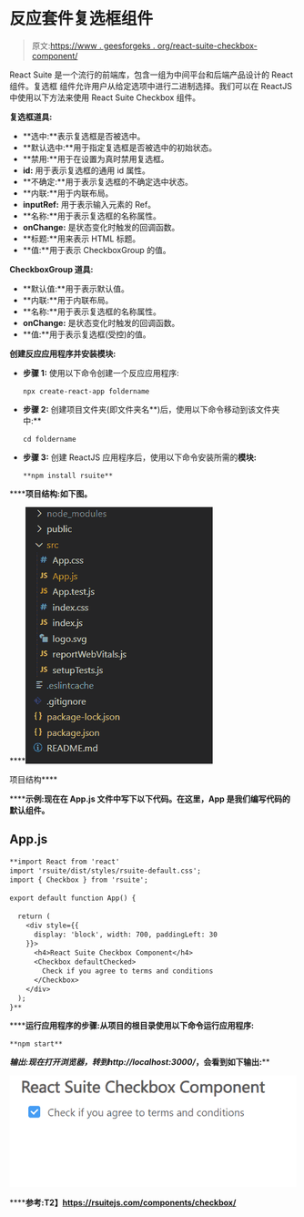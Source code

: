 # 反应套件复选框组件

> 原文:[https://www . geesforgeks . org/react-suite-checkbox-component/](https://www.geeksforgeeks.org/react-suite-checkbox-component/)

React Suite 是一个流行的前端库，包含一组为中间平台和后端产品设计的 React 组件。复选框  组件允许用户从给定选项中进行二进制选择。我们可以在 ReactJS 中使用以下方法来使用 React Suite Checkbox 组件。

**复选框道具:**

*   **选中:**表示复选框是否被选中。
*   **默认选中:**用于指定复选框是否被选中的初始状态。
*   **禁用:**用于在设置为真时禁用复选框。
*   **id:** 用于表示复选框的通用 id 属性。
*   **不确定:**用于表示复选框的不确定选中状态。
*   **内联:**用于内联布局。
*   **inputRef:** 用于表示输入元素的 Ref。
*   **名称:**用于表示复选框的名称属性。
*   **onChange:** 是状态变化时触发的回调函数。
*   **标题:**用来表示 HTML 标题。
*   **值:**用于表示 CheckboxGroup 的值。

**CheckboxGroup 道具:**

*   **默认值:**用于表示默认值。
*   **内联:**用于内联布局。
*   **名称:**用于表示复选框的名称属性。
*   **onChange:** 是状态变化时触发的回调函数。
*   **值:**用于表示复选框(受控)的值。

**创建反应应用程序并安装模块:**

*   **步骤 1:** 使用以下命令创建一个反应应用程序:

    ```
    npx create-react-app foldername
    ```

*   **步骤 2:** 创建项目文件夹(即文件夹名**)后，使用以下命令移动到该文件夹中:**

    ```
    cd foldername
    ```

*   **步骤 3:** 创建 ReactJS 应用程序后，使用以下命令安装所需的****模块:****

    ```
    **npm install rsuite**
    ```

******项目结构:**如下图。****

****![](img/f04ae0d8b722a9fff0bd9bd138b29c23.png)

项目结构**** 

******示例:**现在在 **App.js** 文件中写下以下代码。在这里，App 是我们编写代码的默认组件。****

## ****App.js****

```
**import React from 'react'
import 'rsuite/dist/styles/rsuite-default.css';
import { Checkbox } from 'rsuite';

export default function App() {

  return (
    <div style={{
      display: 'block', width: 700, paddingLeft: 30
    }}>
      <h4>React Suite Checkbox Component</h4>
      <Checkbox defaultChecked>
        Check if you agree to terms and conditions
      </Checkbox>
    </div>
  );
}**
```

******运行应用程序的步骤:**从项目的根目录使用以下命令运行应用程序:****

```
**npm start**
```

******输出:**现在打开浏览器，转到***http://localhost:3000/***，会看到如下输出:****

****![](img/2baff011014bff8c8ba3657516d94ec7.png)****

******参考:**T2】https://rsuitejs.com/components/checkbox/****